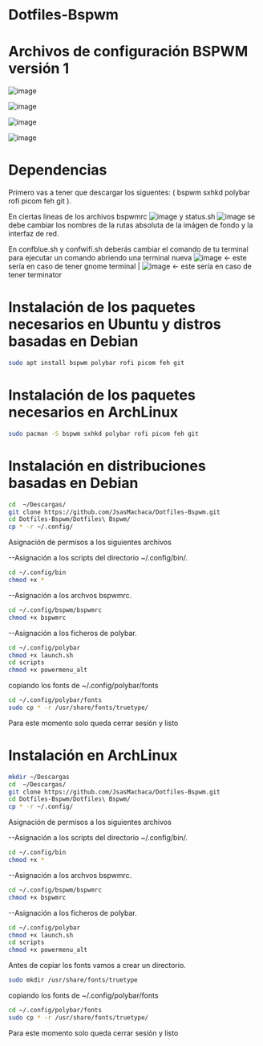 # Dotfiles-Bspwm
# Archivos de configuración BSPWM versión 1

![image](https://user-images.githubusercontent.com/118281223/221341784-2f1a9884-9c72-4e1a-9fd1-426fc09da727.png)

![image](https://user-images.githubusercontent.com/118281223/221342520-f00b7e87-94e3-4c75-a95b-4b0d73fe0b09.png)

![image](https://user-images.githubusercontent.com/118281223/221342530-4440c1cc-34d9-4434-91be-b90fcb73c4a7.png)

![image](https://user-images.githubusercontent.com/118281223/221343083-bef0c982-81f6-4943-9b75-9c617c84aa2e.png)

# Dependencias  

Primero vas a tener que descargar los siguentes: (
bspwm 
sxhkd
polybar
rofi
picom
feh
git
).


En ciertas lineas de los archivos bspwmrc ![image](https://user-images.githubusercontent.com/118281223/221344695-6b1c6f28-076e-401f-b012-1b6327978ce6.png) y
status.sh ![image](https://user-images.githubusercontent.com/118281223/221344720-bfc8d8bf-921a-4db5-b5cb-f170c674c547.png)
se debe cambiar los nombres de la rutas absoluta de la imágen de fondo y la interfaz de red.

En confblue.sh y confwifi.sh deberás cambiar el comando de tu terminal para ejecutar un comando abriendo una terminal nueva ![image](https://user-images.githubusercontent.com/118281223/221344872-810d5115-c201-48cc-bdc5-4c989a44dbc9.png) <- este sería en caso de tener gnome terminal | ![image](https://user-images.githubusercontent.com/118281223/221345017-af3d7265-7007-4bfd-afa1-33392e8fa677.png) <- este sería en caso de tener terminator

# Instalación de los paquetes necesarios en Ubuntu y distros basadas en Debian 
```sh
sudo apt install bspwm polybar rofi picom feh git 
```
# Instalación de los paquetes necesarios en ArchLinux
```sh
sudo pacman -S bspwm sxhkd polybar rofi picom feh git 
```
# Instalación en distribuciones basadas en Debian
```sh
cd  ~/Descargas/
git clone https://github.com/JsasMachaca/Dotfiles-Bspwm.git
cd Dotfiles-Bspwm/Dotfiles\ Bspwm/
cp * -r ~/.config/
```
Asignación de permisos a los siguientes archivos

--Asignación a los scripts del directorio ~/.config/bin/.
```sh
cd ~/.config/bin
chmod +x *
```
--Asignación a los archvos bspwmrc.
```sh
cd ~/.config/bspwm/bspwmrc
chmod +x bspwmrc
```
--Asignación a los ficheros de polybar.
```sh
cd ~/.config/polybar
chmod +x launch.sh
cd scripts
chmod +x powermenu_alt
```
copiando los fonts de ~/.config/polybar/fonts
```sh
cd ~/.config/polybar/fonts
sudo cp * -r /usr/share/fonts/truetype/
```
Para este momento solo queda cerrar sesión y listo


# Instalación en ArchLinux
```sh
mkdir ~/Descargas
cd  ~/Descargas/
git clone https://github.com/JsasMachaca/Dotfiles-Bspwm.git
cd Dotfiles-Bspwm/Dotfiles\ Bspwm/
cp * -r ~/.config/
```
Asignación de permisos a los siguientes archivos

--Asignación a los scripts del directorio ~/.config/bin/.
```sh
cd ~/.config/bin
chmod +x *
```
--Asignación a los archvos bspwmrc.
```sh
cd ~/.config/bspwm/bspwmrc
chmod +x bspwmrc
```
--Asignación a los ficheros de polybar.
```sh
cd ~/.config/polybar
chmod +x launch.sh
cd scripts
chmod +x powermenu_alt
```
Antes de copiar los fonts vamos a crear un directorio.
```sh
sudo mkdir /usr/share/fonts/truetype
```
copiando los fonts de ~/.config/polybar/fonts
```sh
cd ~/.config/polybar/fonts
sudo cp * -r /usr/share/fonts/truetype/
```
Para este momento solo queda cerrar sesión y listo




